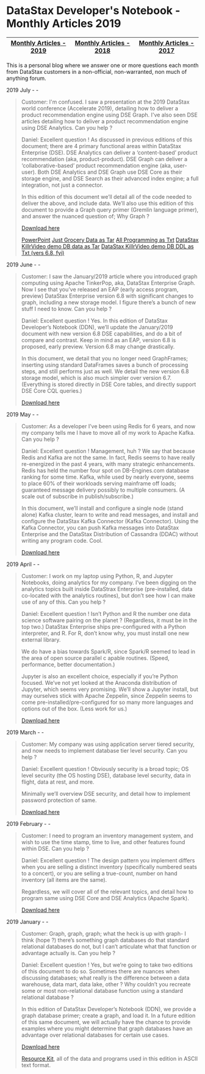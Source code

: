 DataStax Developer's Notebook - Monthly Articles 2019
===================

| **[Monthly Articles - 2019](https://github.com/farrell0/DataStax-Developers-Notebook/blob/master/README.md)** | **[Monthly Articles - 2018](https://github.com/farrell0/DataStax-Developers-Notebook/blob/master/2018/README.md)** | **[Monthly Articles - 2017](https://github.com/farrell0/DataStax-Developers-Notebook/blob/master/2017/README.md)** |
|-------------------------|--------------------------|--------------------------|

This is a personal blog where we answer one or more questions each month from DataStax customers in a non-official, non-warranted, non much of anything forum. 

2019 July - -
>Customer: I'm confused. I saw a presentation at the 2019 DataStax world conference (Accelerate 2019), 
>detailing how to deliver a product recommendation engine using DSE Graph. I've also seen DSE articles 
>detailing how to deliver a product recommendation engine using DSE Analytics. Can you help ?
>
>Daniel: Excellent question ! As discussed in previous editions of this document; there are 4 primary 
>functional areas within DataStax Enterprise (DSE). DSE Analytics can deliver a ‘content-based’ product 
>recommendation (aka, product-product). DSE Graph can deliver a ‘collaborative-based’ product recommendation 
>engine (aka, user-user). Both DSE Analytics and DSE Graph use DSE Core as their storage engine, and DSE 
>Search as their advanced index engine; a full integration, not just a connector.
>
>In this edition of this document we’ll detail all of the code needed to deliver the above, and include 
>data. We’ll also use this edition of this document to provide a Graph query primer (Gremlin language 
>primer), and answer the nuanced question of; Why Graph ?
>
>[Download here](https://github.com/farrell0/DataStax-Developers-Notebook/blob/master/2019/DDN_2019_31a_DSE%2C%20Reco%20Engines.pdf)
>
>[PowerPoint](https://github.com/farrell0/DataStax-Developers-Notebook/blob/master/2019/DDN_2019_31b_DSE%2C%20Reco%20Engines.pptx)
>[Just Grocery Data as Tar](https://github.com/farrell0/DataStax-Developers-Notebook/blob/master/2019/DDN_2019_31c_JustGroceryData.tar)
>[All Programming as Txt](https://github.com/farrell0/DataStax-Developers-Notebook/blob/master/2019/DDN_2019_31d_AllCommands.txt)
>[DataStax KillrVideo demo DB data as Tar](https://github.com/farrell0/DataStax-Developers-Notebook/blob/master/2019/DDN_2019_31e_KillrVideoDataAsPipe.tar)
>[DataStax KillrVideo demo DB DDL as Txt (vers 6.8, fyi)](https://github.com/farrell0/DataStax-Developers-Notebook/blob/master/2019/DDN_2019_31f_KillrVideoDDL.cql)


2019 June - -

>Customer: I saw the January/2019 article where you introduced graph computing using Apache TinkerPop, 
>aka, DataStax Enterprise Graph. Now I see that you’ve released an EAP (early access program, preview) 
>DataStax Enterprise version 6.8 with significant changes to graph, including a new storage model. I 
>figure there’s a bunch of new stuff I need to know. Can you help ?
>
>Daniel: Excellent question ! Yes. In this edition of DataStax Developer’s Notebook (DDN), we’ll update 
>the January/2019 document with new version 6.8 DSE capabilities, and do a bit of compare and contrast. 
>Keep in mind as an EAP, version 6.8 is proposed, early preview. Version 6.8 may change drastically.
>
>In this document, we detail that you no longer need GraphFrames; inserting using standard DataFrames
>saves a bunch of processing steps, and still performs just as well. We detail the new version 6.8 
>storage model, which is also much simpler over version 6.7. (Everything is stored directly in DSE Core 
>tables, and directly support DSE Core CQL queries.)
>
>[Download here](https://github.com/farrell0/DataStax-Developers-Notebook/blob/master/2019/DDN_2019_30_GraphPrimer%2068.pdf)


2019 May - -

>Customer: As a developer I’ve been using Redis for 6 years, and now my company tells me I have to move 
>all of my work to Apache Kafka. Can you help ?
>
>Daniel: Excellent question ! Management, huh ? We say that because Redis and Kafka are not the same. 
>In fact, Redis seems to have really re-energized in the past 4 years, with many strategic enhancements. 
>Redis has held the number four spot on DB-Engines.com database ranking for some time. Kafka, while 
>used by nearly everyone, seems to place 60% of their workloads serving mainframe off loads; guaranteed 
>message delivery possibly to multiple consumers. (A scale out of subscribe in publish/subscribe.)
>
>In this document, we’ll install and configure a single node (stand alone) Kafka cluster, learn to write 
>and read messages, and install and configure the DataStax Kafka Connector (Kafka Connector). Using the 
>Kafka Connector, you can push Kafka messages into DataStax Enterprise and the DataStax Distribution of 
>Cassandra (DDAC) without writing any program code. Cool.
>
>[Download here](https://github.com/farrell0/DataStax-Developers-Notebook/blob/master/2019/DDN_2019_29_Kafka.pdf)


2019 April - -

>Customer: I work on my laptop using Python, R, and Jupyter Notebooks, doing analytics for my company. 
>I’ve been digging on the analytics topics built inside DataStrax Enterprise (pre-installed, data co-located 
>with the analytics routines), but don’t see how I can make use of any of this. Can you help ?
>
>Daniel: Excellent question ! Isn’t Python and R the number one data science software pairing on the 
>planet ? (Regardless, it must be in the top two.) DataStax Enterprise ships pre-configured with a 
>Python interpreter, and R. For R, don’t know why, you must install one new external library.
>
>We do have a bias towards Spark/R, since Spark/R seemed to lead in the area of open source parallel c
>apable routines. (Speed, performance, better documentation.)
>
>Jupyter is also an excellent choice, especially if you’re Python focused. We’ve not yet looked at 
>the Anaconda distribution of Jupyter, which seems very promising. We’ll show a Jupyter install, 
>but may ourselves stick with Apache Zeppelin, since Zeppelin seems to come pre-installed/pre-configured 
>for so many more languages and options out of the box. (Less work for us.)
>
>[Download here](https://github.com/farrell0/DataStax-Developers-Notebook/blob/master/2019/DDN_2019_28_Jupyter%2C%20R.pdf)


2019 March - -

>Customer: My company was using application server tiered security, and now needs to implement 
>database tier level security. Can you help ?
>
>Daniel: Excellent question ! Obviously security is a broad topic; OS level security (the OS 
>hosting DSE), database level security, data in flight, data at rest, and more.
>
>Minimally we’ll overview DSE security, and detail how to implement password protection of same.
>
>[Download here](https://github.com/farrell0/DataStax-Developers-Notebook/blob/master/2019/DDN_2019_27_Security.pdf)


2019 February - -

>Customer: I need to program an inventory management system, and wish to use the time stamp, time to 
>live, and other features found within DSE. Can you help ?
>
>Daniel: Excellent question ! The design pattern you implement differs when you are selling a distinct 
>inventory (specifically numbered seats to a concert), or you are selling a true-count, number on hand 
>inventory (all items are the same).
>
>Regardless, we will cover all of the relevant topics, and detail how to program same using DSE Core 
>and DSE Analytics (Apache Spark).
>
>[Download here](https://github.com/farrell0/DataStax-Developers-Notebook/blob/master/2019/DDN_2019_26_Inventory.pdf)


2019 January - - 

>Customer: Graph, graph, graph; what the heck is up with graph- I think (hope ?) there’s something graph 
>databases do that standard relational databases do not, but I can’t articulate what that function or 
>advantage actually is. Can you help ?
>
>Daniel: Excellent question !  Yes, but we’re going to take two editions of this document to do so. Sometimes 
>there are nuances when discussing databases; what really is the difference between a data warehouse, 
>data mart, data lake, other ? Why couldn’t you recreate some or most non-relational database function 
>using a standard relational database ?
>
>In this edition of DataStax Developer’s Notebook (DDN), we provide a graph database primer; create a 
>graph, and load it. In a future edition of this same document, we will actually have the chance to 
>provide examples where you might determine that graph databases have an advantage over relational 
>databases for certain use cases.
>
>[Download here](https://github.com/farrell0/DataStax-Developers-Notebook/blob/master/2019/DDN_2019_25_GraphPrimer.pdf)
>
>[Resource Kit](https://github.com/farrell0/DataStax-Developers-Notebook/blob/master/2019/41%20Simple%20Customer%20Graph.txt), all of the data and programs used in this edition in ASCII text format.
>
